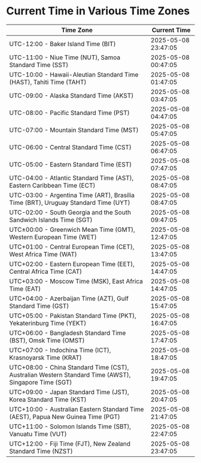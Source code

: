 # Current Time in Various Time Zones

| Time Zone | Current Time |
|-----------|--------------|
| UTC-12:00 - Baker Island Time (BIT) | 2025-05-08 23:47:05 |
| UTC-11:00 - Niue Time (NUT), Samoa Standard Time (SST) | 2025-05-08 00:47:05 |
| UTC-10:00 - Hawaii-Aleutian Standard Time (HAST), Tahiti Time (TAHT) | 2025-05-08 01:47:05 |
| UTC-09:00 - Alaska Standard Time (AKST) | 2025-05-08 03:47:05 |
| UTC-08:00 - Pacific Standard Time (PST) | 2025-05-08 04:47:05 |
| UTC-07:00 - Mountain Standard Time (MST) | 2025-05-08 05:47:05 |
| UTC-06:00 - Central Standard Time (CST) | 2025-05-08 06:47:05 |
| UTC-05:00 - Eastern Standard Time (EST) | 2025-05-08 07:47:05 |
| UTC-04:00 - Atlantic Standard Time (AST), Eastern Caribbean Time (ECT) | 2025-05-08 08:47:05 |
| UTC-03:00 - Argentina Time (ART), Brasília Time (BRT), Uruguay Standard Time (UYT) | 2025-05-08 08:47:05 |
| UTC-02:00 - South Georgia and the South Sandwich Islands Time (SGT) | 2025-05-08 09:47:05 |
| UTC±00:00 - Greenwich Mean Time (GMT), Western European Time (WET) | 2025-05-08 12:47:05 |
| UTC+01:00 - Central European Time (CET), West Africa Time (WAT) | 2025-05-08 13:47:05 |
| UTC+02:00 - Eastern European Time (EET), Central Africa Time (CAT) | 2025-05-08 14:47:05 |
| UTC+03:00 - Moscow Time (MSK), East Africa Time (EAT) | 2025-05-08 14:47:05 |
| UTC+04:00 - Azerbaijan Time (AZT), Gulf Standard Time (GST) | 2025-05-08 15:47:05 |
| UTC+05:00 - Pakistan Standard Time (PKT), Yekaterinburg Time (YEKT) | 2025-05-08 16:47:05 |
| UTC+06:00 - Bangladesh Standard Time (BST), Omsk Time (OMST) | 2025-05-08 17:47:05 |
| UTC+07:00 - Indochina Time (ICT), Krasnoyarsk Time (KRAT) | 2025-05-08 18:47:05 |
| UTC+08:00 - China Standard Time (CST), Australian Western Standard Time (AWST), Singapore Time (SGT) | 2025-05-08 19:47:05 |
| UTC+09:00 - Japan Standard Time (JST), Korea Standard Time (KST) | 2025-05-08 20:47:05 |
| UTC+10:00 - Australian Eastern Standard Time (AEST), Papua New Guinea Time (PGT) | 2025-05-08 21:47:05 |
| UTC+11:00 - Solomon Islands Time (SBT), Vanuatu Time (VUT) | 2025-05-08 22:47:05 |
| UTC+12:00 - Fiji Time (FJT), New Zealand Standard Time (NZST) | 2025-05-08 23:47:05 |
